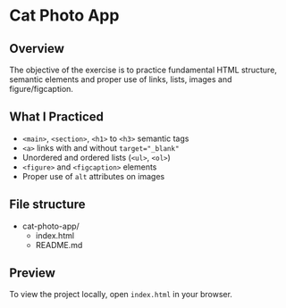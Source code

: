 # Cat Photo App

## Overview
The objective of the exercise is to practice fundamental HTML structure, semantic elements and proper use of links, lists, images and figure/figcaption.

## What I Practiced
- `<main>`, `<section>`, `<h1>` to `<h3>` semantic tags  
- `<a>` links with and without `target="_blank"`  
- Unordered and ordered lists (`<ul>`, `<ol>`)  
- `<figure>` and `<figcaption>` elements  
- Proper use of `alt` attributes on images

## File structure
- cat-photo-app/
  - index.html
  - README.md

## Preview
To view the project locally, open `index.html` in your browser.
